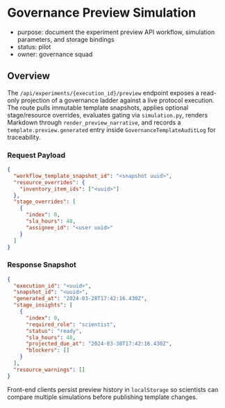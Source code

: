 # Governance Preview Simulation

- purpose: document the experiment preview API workflow, simulation parameters, and storage bindings
- status: pilot
- owner: governance squad

## Overview

The `/api/experiments/{execution_id}/preview` endpoint exposes a read-only projection of a governance ladder against a live protocol execution. The route pulls immutable template snapshots, applies optional stage/resource overrides, evaluates gating via `simulation.py`, renders Markdown through `render_preview_narrative`, and records a `template.preview.generated` entry inside `GovernanceTemplateAuditLog` for traceability.

### Request Payload

```json
{
  "workflow_template_snapshot_id": "<snapshot uuid>",
  "resource_overrides": {
    "inventory_item_ids": ["<uuid>"]
  },
  "stage_overrides": [
    {
      "index": 0,
      "sla_hours": 48,
      "assignee_id": "<user uuid>"
    }
  ]
}
```

### Response Snapshot

```json
{
  "execution_id": "<uuid>",
  "snapshot_id": "<uuid>",
  "generated_at": "2024-03-28T17:42:16.430Z",
  "stage_insights": [
    {
      "index": 0,
      "required_role": "scientist",
      "status": "ready",
      "sla_hours": 48,
      "projected_due_at": "2024-03-30T17:42:16.430Z",
      "blockers": []
    }
  ],
  "resource_warnings": []
}
```

Front-end clients persist preview history in `localStorage` so scientists can compare multiple simulations before publishing template changes.
